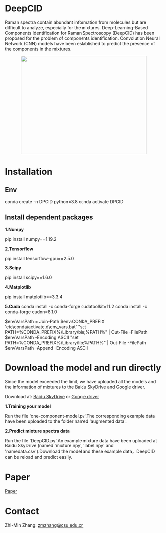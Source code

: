 # DeepCID
Raman spectra contain abundant information from molecules but are difficult to analyze, especially for the mixtures. Deep-Learning-Based Components Identification for Raman Spectroscopy (DeepCID) has been proposed for the problem of components identification. Convolution Neural Network (CNN) models have been established to predict the presence of the components in the mixtures.

<div align="center">
<img src="https://raw.githubusercontent.com/xiaqiong/DeepCID/master/Flowchart_DeepCID.jpg" width=403 height=316 />
</div>

# Installation
## Env

conda create -n DPCID python=3.8
conda activate DPCID

## Install dependent packages

**1.Numpy**

pip install numpy==1.19.2

**2.Tensorflow**

pip install tensorflow-gpu==2.5.0

**3.Scipy**

pip install scipy==1.6.0

**4.Matplotlib**

pip install matplotlib==3.3.4

**5.Cuda**
conda install -c conda-forge cudatoolkit=11.2
conda install -c conda-forge cudnn=8.1.0

$envVarsPath = Join-Path $env:CONDA_PREFIX 'etc\conda\activate.d\env_vars.bat'
"set PATH=%CONDA_PREFIX%\Library\bin;%PATH%" | Out-File -FilePath $envVarsPath -Encoding ASCII
"set PATH=%CONDA_PREFIX%\Library\lib;%PATH%" | Out-File -FilePath $envVarsPath -Append -Encoding ASCII


# Download the model and run directly

Since the model exceeded the limit, we have uploaded all the models and the  information of mixtures to the Baidu SkyDrive and Google driver.

Download at: [Baidu SkyDrive](https://pan.baidu.com/s/1I0WMEvKvPNicy-i4Ru6uHQ) or [Google driver](https://drive.google.com/drive/folders/1DzMqiJRPDaLn2PcFW_myY_p0PO_VVEpS?usp=sharing)

**1.Training your model**

Run the file 'one-component-model.py'.The corresponding example data have been uploaded to the folder named 'augmented data'.

**2.Predict mixture spectra data**

Run the file 'DeepCID.py'.An example mixture data have been uploaded at Baidu SkyDrive (named  'mixture.npy', 'label.npy' and 'namedata.csv').Download the model and these example data，DeepCID can be reload and predict easily.

# Paper
[Paper](https://pubs.rsc.org/en/content/articlehtml/2019/an/c8an02212g)

# Contact

Zhi-Min Zhang: zmzhang@csu.edu.cn


